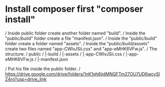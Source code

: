 # Install composer first "composer install"

/ Inside public folder create another folder named "build". 
/ Inside the "public/build" folder create a file "manifest.json".
/ Inside the "public/build" folder create a folder named "assets".
/ Inside the "public/build/assets" create two files named "app-CWlvJSii.css" and "app-eMHK6VFw.js".
/ The structure:
/     public
 /     |-build
  /        |-assets
 /             |-app-CWlvJSii.css
  /            |-app-eMHK6VFw.js
  /        |-manifest.json

/ Put his file inside the public folder.
/ https://drive.google.com/drive/folders/1nK1qh6jjdMNQFTm27OU7UD6wcySIZ4ro?usp=drive_link

